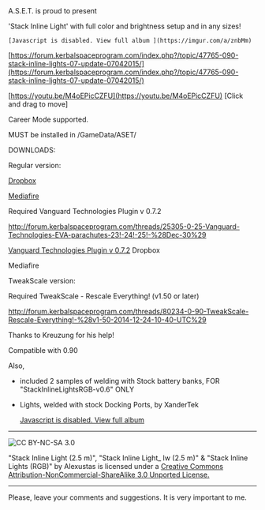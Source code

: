 ​

 

A.S.E.T. is proud to present

'Stack Inline Light' with full color and brightness setup and in any sizes!

    [Javascript is disabled. View full album ](https://imgur.com/a/znbMm)

 [https://forum.kerbalspaceprogram.com/index.php?/topic/47765-090-stack-inline-lights-07-update-07042015/](https://forum.kerbalspaceprogram.com/index.php?/topic/47765-090-stack-inline-lights-07-update-07042015/)

 [https://youtu.be/M4oEPicCZFU](https://youtu.be/M4oEPicCZFU)
[Click and drag to move]

Career Mode supported.

MUST be installed in <Game>/GameData/ASET/

DOWNLOADS:

Regular version:

[Dropbox](https://www.dropbox.com/s/0o94tdgxj8g4g2d/StackInlineLightsRGB-v0.7%20%28regular%29.zip?dl=0)

[Mediafire](http://www./download/jdy42l9dzbrzt2l/StackInlineLightsRGB-v0.7_(regular).zip)

Required Vanguard Technologies Plugin v 0.7.2

http://forum.kerbalspaceprogram.com/threads/25305-0-25-Vanguard-Technologies-EVA-parachutes-23!-24!-25!-%28Dec-30%29

[Vanguard Technologies Plugin v 0.7.2](https://forum.kerbalspaceprogram.com/index.php?/topic/23304-9)
Dropbox

Mediafire

TweakScale version:


Required TweakScale - Rescale Everything! (v1.50 or later)

http://forum.kerbalspaceprogram.com/threads/80234-0-90-TweakScale-Rescale-Everything!-%28v1-50-2014-12-24-10-40-UTC%29

Thanks to Kreuzung for his help!

Compatible with 0.90

Also,

- included 2 samples of welding with Stock battery banks, FOR "StackInlineLightsRGB-v0.6" ONLY

- Lights, welded with stock Docking Ports, by XanderTek

    [Javascript is disabled. View full album](https://imgur.com/a/Qqaik) 

-------------------------------------------------------------------------------------------------------------------------------------------

![CC BY-NC-SA 3.0](https://i.creativecommons.org/l/by-nc-sa/3.0/88x31.png)

"Stack Inline Light (2.5 m)", "Stack Inline Light_ lw (2.5 m)" & "Stack Inline Lights (RGB)" by Alexustas is licensed under a [Creative Commons Attribution-NonCommercial-ShareAlike 3.0 Unported License.](https://creativecommons.org/licenses/by-nc-sa/3.0/ "CC BY-NC-SA 3.0")

-------------------------------------------------------------------------------------------------------------------------------------------

Please, leave your comments and suggestions. It is very important to me.
​